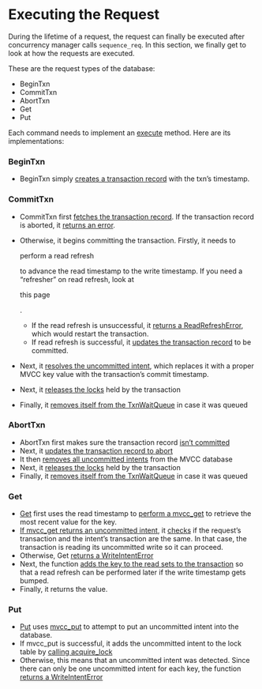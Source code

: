 # Executing the Request

During the lifetime of a request, the request can finally be executed after concurrency manager calls `sequence_req`.  In this section, we finally get to look at how the requests are executed. 

These are the request types of the database:

- BeginTxn
- CommitTxn
- AbortTxn
- Get
- Put

Each command needs to implement an [execute](https://github.com/brianshih1/little-key-value-db/blob/66f355d1a03c488c4f0aee5b8dc66796398bb4de/src/execute/request.rs#L93) method. Here are its implementations:

### BeginTxn

- BeginTxn simply [creates a transaction record](https://github.com/brianshih1/little-key-value-db/blob/66f355d1a03c488c4f0aee5b8dc66796398bb4de/src/execute/request.rs#L124) with the txn’s timestamp.

### CommitTxn

- CommitTxn first [fetches the transaction record](https://github.com/brianshih1/little-key-value-db/blob/66f355d1a03c488c4f0aee5b8dc66796398bb4de/src/execute/request.rs#L254).  If the transaction record is aborted, it [returns an error](https://github.com/brianshih1/little-key-value-db/blob/66f355d1a03c488c4f0aee5b8dc66796398bb4de/src/execute/request.rs#L265).

- Otherwise, it begins committing the transaction. Firstly, it needs to 

  perform a read refresh

   to advance the read timestamp to the write timestamp. If you need a “refresher” on read refresh, look at 

  this page

  .

  - If the read refresh is unsuccessful, it [returns a ReadRefreshError](https://github.com/brianshih1/little-key-value-db/blob/66f355d1a03c488c4f0aee5b8dc66796398bb4de/src/execute/request.rs#L271), which would restart the transaction.
  - If read refresh is successful, it [updates the transaction record](https://github.com/brianshih1/little-key-value-db/blob/66f355d1a03c488c4f0aee5b8dc66796398bb4de/src/execute/request.rs#L275) to be committed.

- Next, it [resolves the uncommitted intent](https://github.com/brianshih1/little-key-value-db/blob/66f355d1a03c488c4f0aee5b8dc66796398bb4de/src/execute/request.rs#LL280C18-L280C41), which replaces it with a proper MVCC key value with the transaction’s commit timestamp.

- Next, it [releases the locks](https://github.com/brianshih1/little-key-value-db/blob/66f355d1a03c488c4f0aee5b8dc66796398bb4de/src/execute/request.rs#L281) held by the transaction

- Finally, it [removes itself from the TxnWaitQueue](https://github.com/brianshih1/little-key-value-db/blob/efa45d5873e6536a52e2f08270e693f45ecaaeba/src/execute/request.rs#L195) in case it was queued

### AbortTxn

- AbortTxn first makes sure the transaction record [isn’t committed](https://github.com/brianshih1/little-key-value-db/blob/66f355d1a03c488c4f0aee5b8dc66796398bb4de/src/execute/request.rs#L169)
- Next, it [updates the transaction record to abort](https://github.com/brianshih1/little-key-value-db/blob/66f355d1a03c488c4f0aee5b8dc66796398bb4de/src/execute/request.rs#L176)
- It then [removes all uncommitted intents](https://github.com/brianshih1/little-key-value-db/blob/66f355d1a03c488c4f0aee5b8dc66796398bb4de/src/execute/request.rs#L181) from the MVCC database
- Next, it [releases the locks](https://github.com/brianshih1/little-key-value-db/blob/efa45d5873e6536a52e2f08270e693f45ecaaeba/src/execute/request.rs#L281) held by the transaction
- Finally, it [removes itself from the TxnWaitQueue](https://github.com/brianshih1/little-key-value-db/blob/efa45d5873e6536a52e2f08270e693f45ecaaeba/src/execute/request.rs#L298) in case it was queued

### Get

- [Get](https://github.com/brianshih1/little-key-value-db/blob/efa45d5873e6536a52e2f08270e693f45ecaaeba/src/execute/request.rs#L338) first uses the read timestamp to [perform a mvcc_get](https://github.com/brianshih1/little-key-value-db/blob/efa45d5873e6536a52e2f08270e693f45ecaaeba/src/execute/request.rs#L342) to retrieve the most recent value for the key.
- [If mvcc_get returns an uncommitted intent](https://github.com/brianshih1/little-key-value-db/blob/efa45d5873e6536a52e2f08270e693f45ecaaeba/src/execute/request.rs#L350), it [checks](https://github.com/brianshih1/little-key-value-db/blob/efa45d5873e6536a52e2f08270e693f45ecaaeba/src/execute/request.rs#L351) if the request’s transaction and the intent’s transaction are the same. In that case, the transaction is reading its uncommitted write so it can proceed.
- Otherwise, Get [returns a WriteIntentError](https://github.com/brianshih1/little-key-value-db/blob/efa45d5873e6536a52e2f08270e693f45ecaaeba/src/execute/request.rs#L355)
- Next, the function [adds the key to the read sets to the transaction](https://github.com/brianshih1/little-key-value-db/blob/efa45d5873e6536a52e2f08270e693f45ecaaeba/src/execute/request.rs#L365) so that a read refresh can be performed later if the write timestamp gets bumped.
- Finally, it returns the value.

### Put

- [Put](https://github.com/brianshih1/little-key-value-db/blob/efa45d5873e6536a52e2f08270e693f45ecaaeba/src/execute/request.rs#L390) uses [mvcc_put](https://github.com/brianshih1/little-key-value-db/blob/efa45d5873e6536a52e2f08270e693f45ecaaeba/src/execute/request.rs#L391) to attempt to put an uncommitted intent into the database.
- If mvcc_put is successful, it adds the uncommitted intent to the lock table by [calling acquire_lock](https://github.com/brianshih1/little-key-value-db/blob/efa45d5873e6536a52e2f08270e693f45ecaaeba/src/execute/request.rs#L404)
- Otherwise, this means that an uncommitted intent was detected. Since there can only be one uncommitted intent for each key, the function [returns a WriteIntentError](https://github.com/brianshih1/little-key-value-db/blob/efa45d5873e6536a52e2f08270e693f45ecaaeba/src/execute/request.rs#L419)
